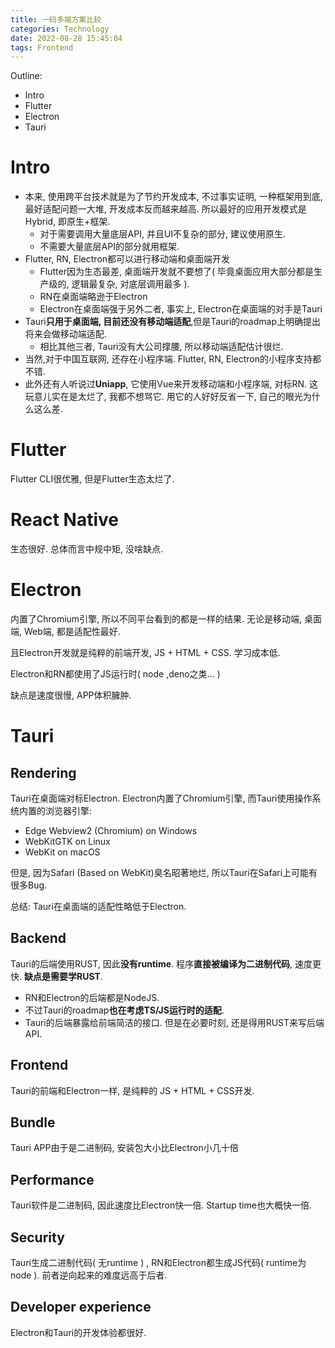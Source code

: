 ```yaml
---
title: 一码多端方案比较
categories: Technology
date: 2022-08-28 15:45:04
tags: Frontend
---
```



Outline:

* Intro
* Flutter
* Electron
* Tauri

<!--more-->

# Intro

* 本来, 使用跨平台技术就是为了节约开发成本, 不过事实证明, 一种框架用到底, 最好适配问题一大堆, 开发成本反而越来越高. 所以最好的应用开发模式是Hybrid, 即原生+框架.
  * 对于需要调用大量底层API, 并且UI不复杂的部分, 建议使用原生.
  * 不需要大量底层API的部分就用框架.
* Flutter, RN, Electron都可以进行移动端和桌面端开发
  * Flutter因为生态最差, 桌面端开发就不要想了( 毕竟桌面应用大部分都是生产级的, 逻辑最复杂, 对底层调用最多 ). 
  * RN在桌面端略逊于Electron
  * Electron在桌面端强于另外二者, 事实上, Electron在桌面端的对手是Tauri
* Tauri**只用于桌面端, 目前还没有移动端适配**,但是Tauri的roadmap上明确提出将来会做移动端适配.
  * 相比其他三者, Tauri没有大公司撑腰, 所以移动端适配估计很烂.
* 当然,对于中国互联网, 还存在小程序端. Flutter, RN, Electron的小程序支持都不错.
* 此外还有人听说过**Uniapp**, 它使用Vue来开发移动端和小程序端, 对标RN. 这玩意儿实在是太烂了, 我都不想骂它. 用它的人好好反省一下, 自己的眼光为什么这么差.

# Flutter

Flutter CLI很优雅, 但是Flutter生态太烂了.

# React Native

生态很好. 总体而言中规中矩, 没啥缺点.

# Electron

内置了Chromium引擎, 所以不同平台看到的都是一样的结果. 无论是移动端, 桌面端, Web端, 都是适配性最好. 

且Electron开发就是纯粹的前端开发, JS + HTML + CSS. 学习成本低.

Electron和RN都使用了JS运行时( node ,deno之类... )

缺点是速度很慢, APP体积臃肿.



# Tauri

## Rendering

Tauri在桌面端对标Electron. Electron内置了Chromium引擎, 而Tauri使用操作系统内置的浏览器引擎:

* Edge Webview2 (Chromium) on Windows
* WebKitGTK on Linux
* WebKit on macOS

但是, 因为Safari (Based on WebKit)臭名昭著地烂, 所以Tauri在Safari上可能有很多Bug. 

总结: Tauri在桌面端的适配性略低于Electron.

## Backend

Tauri的后端使用RUST, 因此**没有runtime**. 程序**直接被编译为二进制代码**, 速度更快. **缺点是需要学RUST**.

* RN和Electron的后端都是NodeJS. 
* 不过Tauri的roadmap**也在考虑TS/JS运行时的适配**.
* Tauri的后端暴露给前端简洁的接口. 但是在必要时刻, 还是得用RUST来写后端API.

## Frontend

Tauri的前端和Electron一样, 是纯粹的 JS + HTML + CSS开发.



## Bundle

Tauri APP由于是二进制码, 安装包大小比Electron小几十倍

## Performance

Tauri软件是二进制码, 因此速度比Electron快一倍. Startup time也大概快一倍.

## Security

Tauri生成二进制代码( 无runtime ) , RN和Electron都生成JS代码( runtime为node ). 前者逆向起来的难度远高于后者.

## Developer experience

Electron和Tauri的开发体验都很好.



